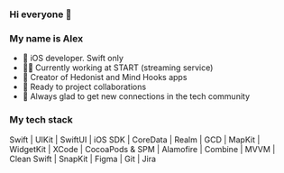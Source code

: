 ### Hi everyone 👋
### My name is Alex
- 🍎 iOS developer. Swift only
- 🧑‍💻 Currently working at START (streaming service)
- 📲 Creator of Hedonist and Mind Hooks apps
- 🤝 Ready to project collaborations
- 🎉 Always glad to get new connections in the tech community

### My tech stack
Swift | UIKit | SwiftUI | iOS SDK | CoreData | Realm | GCD | MapKit | WidgetKit | XCode | CocoaPods & SPM | Alamofire | Combine | MVVM | Clean Swift | SnapKit | Figma | Git | Jira
